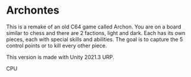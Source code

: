 # Archontes
 
This is a remake of an old C64 game called Archon.
You are on a board similar to chess and there are 2 factions, light and dark.
Each has its own pieces, each with special skills and abilities.
The goal is to capture the 5 control points or to kill every other piece.

This version is made with Unity 2021.3 URP.

CPU